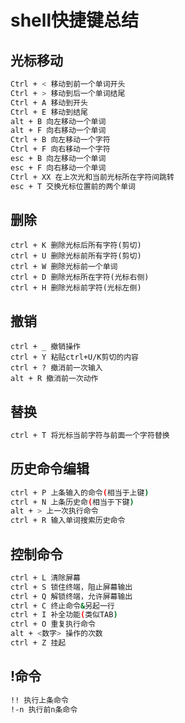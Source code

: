 # shell快捷键总结

## 光标移动

```bash
Ctrl + < 移动到前一个单词开头
Ctrl + > 移动到后一个单词结尾
Ctrl + A 移动到开头
Ctrl + E 移动到结尾
alt + B 向左移动一个单词
alt + F 向右移动一个单词
Ctrl + B 向左移动一个字符
Ctrl + F 向右移动一个字符
esc + B 向左移动一个单词
esc + F 向右移动一个单词
Ctrl + XX 在上次光和当前光标所在字符间跳转
esc + T 交换光标位置前的两个单词
```



## 删除

```
ctrl + K 删除光标后所有字符(剪切)
ctrl + U 删除光标前所有字符(剪切)
ctrl + W 删除光标前一个单词
ctrl + D 删除光标所在字符(光标右侧)
ctrl + H 删除光标前字符(光标左侧)
```



## 撤销

```
ctrl + _ 撤销操作
ctrl + Y 粘贴ctrl+U/K剪切的内容
ctrl + ? 撤消前一次输入
alt + R 撤消前一次动作
```

## 替换

```bash
ctrl + T 将光标当前字符与前面一个字符替换
```

## 历史命令编辑

```bash
ctrl + P 上条输入的命令(相当于上键)
ctrl + N 上条历史命(相当于下键)
alt + > 上一次执行命令
ctrl + R 输入单词搜索历史命令
```



## 控制命令

```bash
ctrl + L 清除屏幕
ctrl + S 锁住终端，阻止屏幕输出
ctrl + Q 解锁终端，允许屏幕输出
ctrl + C 终止命令&另起一行
ctrl + I 补全功能(类似TAB)
ctrl + O 重复执行命令
alt + <数字> 操作的次数
ctrl + Z 挂起
```



## !命令

```bash
!! 执行上条命令
!-n 执行前n条命令
```

